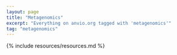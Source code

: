 ```yaml
---
layout: page
title: "Metagenomics"
excerpt: "Everything on anvio.org tagged with 'metagenomics'"
tag: "metagenomics"
---
```


{% include resources/resources.md %}
